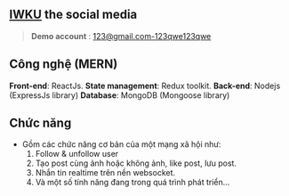 ## [IWKU](https://tinevy.netlify.app/) the social media
> **Demo account** : 123@gmail.com-123qwe123qwe
## Công nghệ (MERN) 
**Front-end**: ReactJs.
**State management**: Redux toolkit.
**Back-end**: Nodejs (ExpressJs library)
**Database**: MongoDB (Mongoose library) 
## Chức năng
- Gồm các chức năng cơ bản của một mạng xã hội như: 
	 1. Follow & unfollow user
	 2. Tạo post cùng ảnh hoặc không ảnh,  like post, lưu post.
	 3. Nhắn tin realtime trên nền websocket.
	 4. Và một số tính năng đang trong quá trình phát triển...


